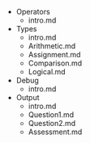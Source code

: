 - Operators
  - intro.md
- Types
  - intro.md
  - Arithmetic.md
  - Assignment.md
  - Comparison.md
  - Logical.md
- Debug
  - intro.md
- Output
  - intro.md
  - Question1.md
  - Question2.md
  - Assessment.md
 

